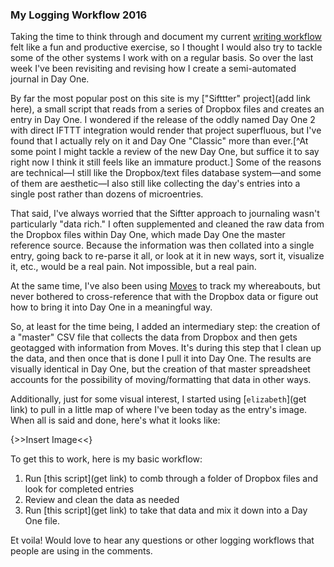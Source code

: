 ### My Logging Workflow 2016

Taking the time to think through and document my current [writing workflow](http://verifyandrepair.com/04-11-2016/writing-workflow-2016-markdown-environment/) felt like a fun and productive exercise, so I thought I would also try to tackle some of the other systems I work with on a regular basis. So over the last week I've been revisiting and revising how I create a semi-automated journal in Day One.

By far the most popular post on this site is my ["Sifttter" project](add link here), a small script that reads from a series of Dropbox files and creates an entry in Day One. I wondered if the release of the oddly named Day One 2 with direct IFTTT integration would render that project superfluous, but I've found that I actually rely on it and Day One "Classic" more than ever.[^At some point I might tackle a review of the new Day One, but suffice it to say right now I think it still feels like an immature product.] Some of the reasons are technical—I still like the Dropbox/text files database system—and some of them are aesthetic—I also still like collecting the day's entries into a single post rather than dozens of microentries.

That said, I've always worried that the Siftter approach to journaling wasn't particularly "data rich." I often supplemented and cleaned the raw data from the Dropbox files within Day One, which made Day One the master reference source. Because the information was then collated into a single entry, going back to re-parse it all, or look at it in new ways, sort it, visualize it, etc., would be a real pain. Not impossible, but a real pain.

At the same time, I've also been using [Moves](https://www.moves-app.com/) to track my whereabouts, but never bothered to cross-reference that with the Dropbox data or figure out how to bring it into Day One in a meaningful way.

So, at least for the time being, I added an intermediary step: the creation of a "master" CSV file that collects the data from Dropbox and then gets geotagged with information from Moves. It's during this step that I clean up the data, and then once that is done I pull it into Day One. The results are visually identical in Day One, but the creation of that master spreadsheet accounts for the possibility of moving/formatting that data in other ways.

Additionally, just for some visual interest, I started using [`elizabeth`](get link) to pull in a little map of where I've been today as the entry's image. When all is said and done, here's what it looks like:

{>>Insert Image<<}

To get this to work, here is my basic workflow:

1. Run [this script](get link) to comb through a folder of Dropbox files and look for completed entries
2. Review and clean the data as needed 
3. Run [this script](get link) to take that data and mix it down into a Day One file.

Et voila! Would love to hear any questions or other logging workflows that people are using in the comments.